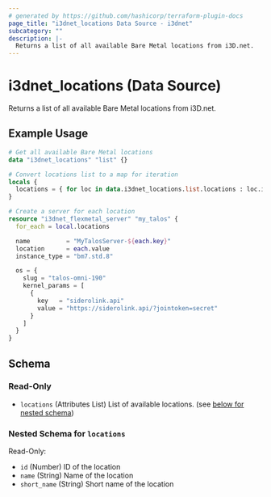 ```yaml
---
# generated by https://github.com/hashicorp/terraform-plugin-docs
page_title: "i3dnet_locations Data Source - i3dnet"
subcategory: ""
description: |-
  Returns a list of all available Bare Metal locations from i3D.net.
---
```


# i3dnet_locations (Data Source)

Returns a list of all available Bare Metal locations from i3D.net.

## Example Usage

```terraform
# Get all available Bare Metal locations
data "i3dnet_locations" "list" {}

# Convert locations list to a map for iteration
locals {
  locations = { for loc in data.i3dnet_locations.list.locations : loc.id => loc.name }
}

# Create a server for each location
resource "i3dnet_flexmetal_server" "my_talos" {
  for_each = local.locations

  name          = "MyTalosServer-${each.key}"
  location      = each.value
  instance_type = "bm7.std.8"

  os = {
    slug = "talos-omni-190"
    kernel_params = [
      {
        key   = "siderolink.api"
        value = "https://siderolink.api/?jointoken=secret"
      }
    ]
  }
}
```

<!-- schema generated by tfplugindocs -->
## Schema

### Read-Only

- `locations` (Attributes List) List of available locations. (see [below for nested schema](#nestedatt--locations))

<a id="nestedatt--locations"></a>
### Nested Schema for `locations`

Read-Only:

- `id` (Number) ID of the location
- `name` (String) Name of the location
- `short_name` (String) Short name of the location
